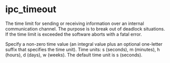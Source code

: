 # ipc_timeout 


The time limit for sending or receiving information over an internal
communication channel.  The purpose is to break out of deadlock
situations. If the time limit is exceeded the software aborts with a
fatal error.


 Specify a non-zero time value (an integral value plus an optional
one-letter suffix that specifies the time unit).  Time units: s
(seconds), m (minutes), h (hours), d (days), w (weeks).
The default time unit is s (seconds).  


